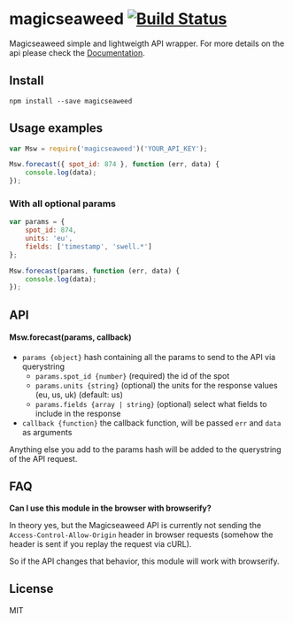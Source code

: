 # magicseaweed [![Build Status](https://travis-ci.org/rogeriopvl/magicseaweed.svg?branch=master)](https://travis-ci.org/rogeriopvl/magicseaweed)

Magicseaweed simple and lightweigth API wrapper. For more details on the api please check the [Documentation](http://magicseaweed.com/developer/forecast-api).

## Install

    npm install --save magicseaweed

## Usage examples

```javascript
var Msw = require('magicseaweed')('YOUR_API_KEY');

Msw.forecast({ spot_id: 874 }, function (err, data) {
    console.log(data);
});
```

### With all optional params
```javascript
var params = {
    spot_id: 874,
    units: 'eu',
    fields: ['timestamp', 'swell.*']
};

Msw.forecast(params, function (err, data) {
    console.log(data);
});
```

## API

#### Msw.forecast(params, callback)
- `params {object}` hash containing all the params to send to the API via querystring
  - `params.spot_id {number}` (required) the id of the spot
  - `params.units {string}` (optional) the units for the response values (eu, us, uk) (default: us)
  - `params.fields {array | string}` (optional) select what fields to include in the response
- `callback {function}` the callback function, will be passed `err` and `data` as arguments

Anything else you add to the params hash will be added to the querystring of the API request.

## FAQ

**Can I use this module in the browser with browserify?**

In theory yes, but the Magicseaweed API is currently not sending the `Access-Control-Allow-Origin` header in browser requests (somehow the header is sent if you replay the request via cURL).

So if the API changes that behavior, this module will work with browserify.

## License

MIT
